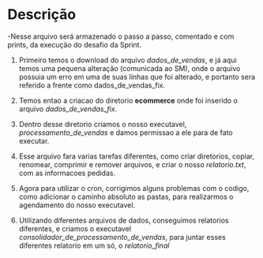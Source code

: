 # Descrição

-Nesse arquivo será armazenado o passo a passo, comentado e com prints, da execução do desafio da Sprint.

1. Primeiro temos o download do arquivo *dados_de_vendas*, e já aqui temos uma pequena alteração (comunicada ao SM), onde o arquivo possuia um erro em uma de suas linhas que foi alterado, e portanto sera referido a frente como dados_de_vendas_fix.

2. Temos entao a criacao do diretorio **ecommerce** onde foi inserido o arquivo *dados_de_vendas_fix*.

3. Dentro desse diretorio criamos o nosso executavel, *processamento_de_vendas* e damos permissao a ele para de fato executar.

4. Esse arquivo fara varias tarefas diferentes, como criar diretorios, copiar, renomear, comprimir e remover arquivos, e criar o nosso *relatorio.txt*, com as informacoes pedidas.

5. Agora para utilizar o cron, corrigimos alguns problemas com o codigo, como adicionar o caminho absoluto as pastas, para realizarmos o agendamento do nosso executavel.

6. Utilizando diferentes arquivos de dados, conseguimos relatorios diferentes, e criamos o executavel *consolidador_de_processamento_de_vendas*, para juntar esses diferentes relatorio em um só, o *relatorio_final*

